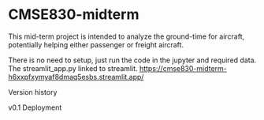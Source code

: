 # CMSE830-midterm

This mid-term project is intended to analyze the ground-time for aircraft, potentially helping either passenger or freight aircraft.

There is no need to setup, just run the code in the jupyter and required data. The streamlit_app.py linked to streamlit.
https://cmse830-midterm-h6xxpfxymyaf8dmaq5esbs.streamlit.app/

Version history  

v0.1  Deployment
